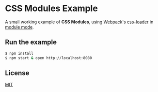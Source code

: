 # CSS Modules Example

A small working example of **CSS Modules**, using [Webpack]'s [css-loader] in [module mode].

## Run the example

```bash
$ npm install
$ npm start & open http://localhost:8080
```

## License

[MIT]

[Webpack]: http://webpack.github.io
[css-loader]: https://github.com/webpack/css-loader
[module mode]: https://github.com/webpack/css-loader/#module-mode
[MIT]: http://markdalgleish.mit-license.org
